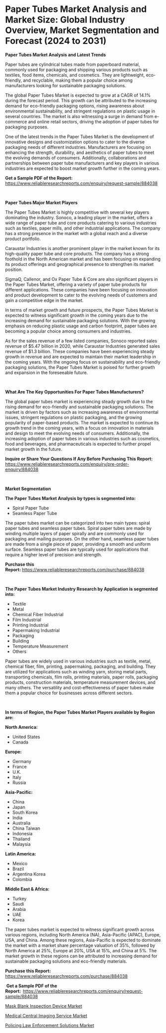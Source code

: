 <p><h1>Paper Tubes Market Analysis and Market Size: Global Industry Overview, Market Segmentation and Forecast (2024 to 2031)</h1></p><p><strong>Paper Tubes Market Analysis and Latest Trends</strong></p>
<p><p>Paper tubes are cylindrical tubes made from paperboard material, commonly used for packaging and shipping various products such as textiles, food items, chemicals, and cosmetics. They are lightweight, eco-friendly, and recyclable, making them a popular choice among manufacturers looking for sustainable packaging solutions.</p><p>The global Paper Tubes Market is expected to grow at a CAGR of 14.1% during the forecast period. This growth can be attributed to the increasing demand for eco-friendly packaging options, rising awareness about environmental sustainability, and stringent regulations on plastic usage in several countries. The market is also witnessing a surge in demand from e-commerce and online retail sectors, driving the adoption of paper tubes for packaging purposes.</p><p>One of the latest trends in the Paper Tubes Market is the development of innovative designs and customization options to cater to the diverse packaging needs of different industries. Manufacturers are focusing on enhancing the strength, durability, and aesthetics of paper tubes to meet the evolving demands of consumers. Additionally, collaborations and partnerships between paper tube manufacturers and key players in various industries are expected to boost market growth further in the coming years.</p></p>
<p><strong>Get a Sample PDF of the Report:&nbsp;</strong> <a href="https://www.reliableresearchreports.com/enquiry/request-sample/884038">https://www.reliableresearchreports.com/enquiry/request-sample/884038</a></p>
<p>&nbsp;</p>
<p><strong>Paper Tubes Major Market Players</strong></p>
<p><p>The Paper Tubes Market is highly competitive with several key players dominating the industry. Sonoco, a leading player in the market, offers a wide range of paper tube and core products catering to various industries such as textiles, paper mills, and other industrial applications. The company has a strong presence in the market with a global reach and a diverse product portfolio.</p><p>Caraustar Industries is another prominent player in the market known for its high-quality paper tube and core products. The company has a strong foothold in the North American market and has been focusing on expanding its product offerings and geographical presence to strengthen its market position.</p><p>SigmaQ, Callenor, and Ox Paper Tube & Core are also significant players in the Paper Tubes Market, offering a variety of paper tube products for different applications. These companies have been focusing on innovation and product development to cater to the evolving needs of customers and gain a competitive edge in the market.</p><p>In terms of market growth and future prospects, the Paper Tubes Market is expected to witness significant growth in the coming years due to the increasing demand for sustainable packaging solutions. With the growing emphasis on reducing plastic usage and carbon footprint, paper tubes are becoming a popular choice among consumers and industries.</p><p>As for the sales revenue of a few listed companies, Sonoco reported sales revenue of $5.47 billion in 2020, while Caraustar Industries generated sales revenue of $1.3 billion. These companies have been experiencing steady growth in revenue and are expected to maintain their market leadership in the coming years. With the ongoing focus on sustainability and eco-friendly packaging solutions, the Paper Tubes Market is poised for further growth and expansion in the foreseeable future.</p></p>
<p>&nbsp;</p>
<p><strong>What Are The Key Opportunities For Paper Tubes Manufacturers?</strong></p>
<p><p>The global paper tubes market is experiencing steady growth due to the rising demand for eco-friendly and sustainable packaging solutions. The market is driven by factors such as increasing awareness of environmental issues, stringent regulations on plastic packaging, and the growing popularity of paper-based products. The market is expected to continue its growth trend in the coming years, with a focus on innovation in materials and design to meet the evolving needs of consumers. Additionally, the increasing adoption of paper tubes in various industries such as cosmetics, food and beverages, and pharmaceuticals is expected to further propel market growth in the future.</p></p>
<p><strong>Inquire or Share Your Questions If Any Before Purchasing This Report:</strong> <a href="https://www.reliableresearchreports.com/enquiry/pre-order-enquiry/884038">https://www.reliableresearchreports.com/enquiry/pre-order-enquiry/884038</a></p>
<p>&nbsp;</p>
<p><strong>Market Segmentation</strong></p>
<p><strong>The Paper Tubes Market Analysis by types is segmented into:</strong></p>
<p><ul><li>Spiral Paper Tube</li><li>Seamless Paper Tube</li></ul></p>
<p><p>The paper tubes market can be categorized into two main types: spiral paper tubes and seamless paper tubes. Spiral paper tubes are made by winding multiple layers of paper spirally and are commonly used for packaging and mailing purposes. On the other hand, seamless paper tubes are made from a single piece of paper, providing a smooth and uniform surface. Seamless paper tubes are typically used for applications that require a higher level of precision and strength.</p></p>
<p><strong>Purchase this Report:&nbsp;</strong><a href="https://www.reliableresearchreports.com/purchase/884038">https://www.reliableresearchreports.com/purchase/884038</a></p>
<p>&nbsp;</p>
<p><strong>The Paper Tubes Market Industry Research by Application is segmented into:</strong></p>
<p><ul><li>Textile</li><li>Metal</li><li>Chemical Fiber Industrial</li><li>Film Industrial</li><li>Printing Industrial</li><li>Papermaking Industrial</li><li>Packaging</li><li>Building</li><li>Temperature Measurement</li><li>Others</li></ul></p>
<p><p>Paper tubes are widely used in various industries such as textile, metal, chemical fiber, film, printing, papermaking, packaging, and building. They are utilized for applications such as winding yarn, storing metal parts, transporting chemicals, film rolls, printing materials, paper rolls, packaging products, construction materials, temperature measurement devices, and many others. The versatility and cost-effectiveness of paper tubes make them a popular choice for businesses across different sectors.</p></p>
<p>&nbsp;</p>
<p><strong>In terms of Region, the Paper Tubes Market Players available by Region are:</strong></p>
<p>
    <p> <strong> North America: </strong>
        <ul>
            <li>United States</li>
            <li>Canada</li>
        </ul>
        </p> 
    <p> <strong> Europe: </strong>
        <ul>
            <li>Germany</li>
            <li>France</li>
            <li>U.K.</li>
            <li>Italy</li>
            <li>Russia</li>
        </ul>
        </p> 
    <p> <strong> Asia-Pacific: </strong>
        <ul>
            <li>China</li>
            <li>Japan</li>
            <li>South Korea</li>
            <li>India</li>
            <li>Australia</li>
            <li>China Taiwan</li>
            <li>Indonesia</li>
            <li>Thailand</li>
            <li>Malaysia</li>
        </ul>
        </p> 
    <p> <strong> Latin America: </strong>
        <ul>
            <li>Mexico</li>
            <li>Brazil</li>
            <li>Argentina Korea</li>
            <li>Colombia</li>
        </ul>
        </p> 
    <p> <strong> Middle East & Africa: </strong>
        <ul>
            <li>Turkey</li>
            <li>Saudi</li>
            <li>Arabia</li>
            <li>UAE</li>
            <li>Korea</li>
        </ul>
    </p>
    </p>
<p><p>The paper tubes market is expected to witness significant growth across various regions, including North America (NA), Asia-Pacific (APAC), Europe, USA, and China. Among these regions, Asia-Pacific is expected to dominate the market with a market share percentage valuation of 35%, followed by North America at 25%, Europe at 20%, USA at 15%, and China at 5%. The market growth in these regions can be attributed to increasing demand for sustainable packaging solutions and eco-friendly materials.</p></p>
<p><strong>Purchase this Report: </strong><a href="https://www.reliableresearchreports.com/purchase/884038">https://www.reliableresearchreports.com/purchase/884038</a></p>
<p>&nbsp;<strong>Get a Sample PDF of the Report:&nbsp;&nbsp;</strong><a href="https://www.reliableresearchreports.com/enquiry/request-sample/884038">https://www.reliableresearchreports.com/enquiry/request-sample/884038</a></p>
<p><strong></strong></p>
<p><p><a href="https://view.publitas.com/reportprime-1/mask-blank-inspection-device-market-share-market-new-trends-analysis-report-by-type-by-application-by-end-use-by-region-and-segment-forecasts-2023-2030/">Mask Blank Inspection Device Market</a></p><p><a href="https://view.publitas.com/reportprime-1/medical-central-imaging-service-market-size-global-industry-overview-market-segmentation-and-forecast-2023-to-2030/">Medical Central Imaging Service Market</a></p><p><a href="https://view.publitas.com/reportprime-1/policing-law-enforcement-solutions-market-size-focuses-on-market-dynamics-in-depth-analysis-and-future-projections-of-its-market-forecasted-for-period-from-2023-to-2030/">Policing Law Enforcement Solutions Market</a></p></p>
